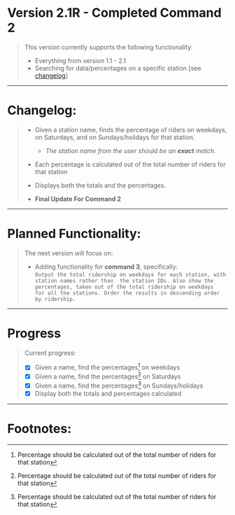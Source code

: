 # Version 2.1R - Completed Command 2

> This version currently supports the following functionality:
>
>    - Everything from version 1.1 - 2.1
>    - Searching for data/percentages on a specific station [see [changelog](#changelog)]
>

------
# Changelog:  ##
> 
>    - Given a station name, finds the percentage of riders on weekdays, on Saturdays, and on
>      Sundays/holidays for that station. 
>       - *The station name from the user should be an _**exact**_ match.*
>    - Each percentage is calculated out of the total number of riders for that station
>    - Displays both the totals and the percentages.
>
>    -  **Final Update For Command 2**

------

# Planned Functionality:

> The next version will focus on:
>
>   - Adding functionality for **command 3**, specifically:  
      ```Output the total ridership on weekdays for each station, with station names rather than 
         the station IDs. Also show the percentages, taken out of the total ridership on weekdays 
         for all the stations. Order the results in descending order by ridership.```

------

# Progress

> Current progress:
>
> - [x] Given a name, find the percentages[^1] on weekdays
> - [x] Given a name, find the percentages[^1] on Saturdays
> - [x] Given a name, find the percentages[^1] on Sundays/holidays
> - [x] Display both the totals and percentages calculated

------

# Footnotes:
[^1]: Percentage should be calculated out of the total number of riders for that station